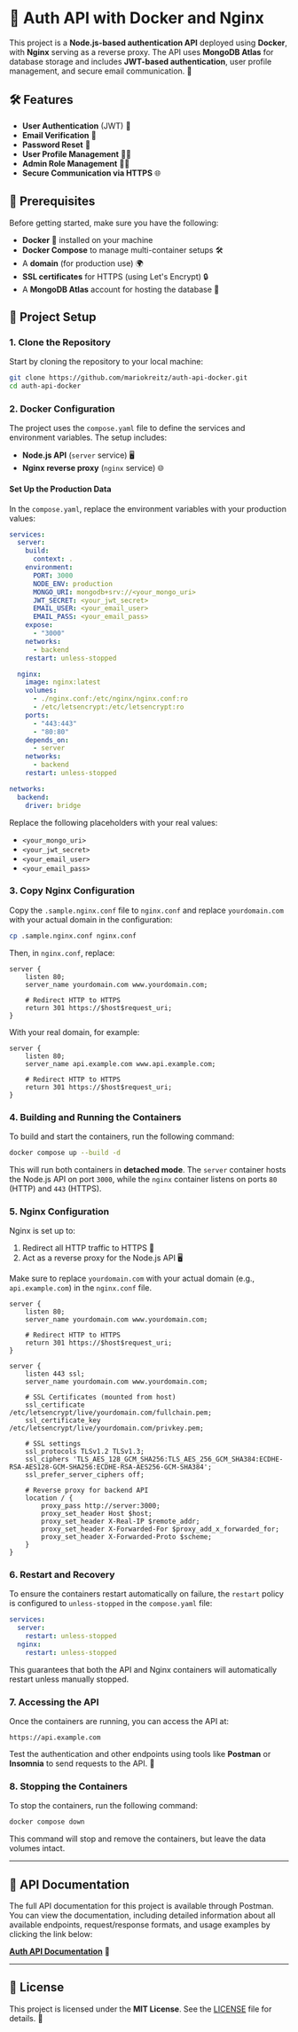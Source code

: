 # 🚀 Auth API with Docker and Nginx

This project is a **Node.js-based authentication API** deployed using **Docker**, with **Nginx** serving as a reverse proxy. The API uses **MongoDB Atlas** for database storage and includes **JWT-based authentication**, user profile management, and secure email communication. 🔐

## 🛠 Features

- **User Authentication** (JWT) 🔑
- **Email Verification** 📧
- **Password Reset** 🔄
- **User Profile Management** 🧑‍💼
- **Admin Role Management** 👨‍💻
- **Secure Communication via HTTPS** 🌐

## 📝 Prerequisites

Before getting started, make sure you have the following:

- **Docker** 🐳 installed on your machine
- **Docker Compose** to manage multi-container setups 🛠
- A **domain** (for production use) 🌍
- **SSL certificates** for HTTPS (using Let's Encrypt) 🔒
- A **MongoDB Atlas** account for hosting the database 🌱

## 🚀 Project Setup

### 1. Clone the Repository

Start by cloning the repository to your local machine:

```bash
git clone https://github.com/mariokreitz/auth-api-docker.git
cd auth-api-docker
```

### 2. Docker Configuration

The project uses the `compose.yaml` file to define the services and environment variables. The setup includes:

- **Node.js API** (`server` service) 🖥️
- **Nginx reverse proxy** (`nginx` service) 🌐

#### Set Up the Production Data

In the `compose.yaml`, replace the environment variables with your production values:

```yaml
services:
  server:
    build:
      context: .
    environment:
      PORT: 3000
      NODE_ENV: production
      MONGO_URI: mongodb+srv://<your_mongo_uri>
      JWT_SECRET: <your_jwt_secret>
      EMAIL_USER: <your_email_user>
      EMAIL_PASS: <your_email_pass>
    expose:
      - "3000"
    networks:
      - backend
    restart: unless-stopped

  nginx:
    image: nginx:latest
    volumes:
      - ./nginx.conf:/etc/nginx/nginx.conf:ro
      - /etc/letsencrypt:/etc/letsencrypt:ro
    ports:
      - "443:443"
      - "80:80"
    depends_on:
      - server
    networks:
      - backend
    restart: unless-stopped

networks:
  backend:
    driver: bridge
```

Replace the following placeholders with your real values:
- `<your_mongo_uri>`
- `<your_jwt_secret>`
- `<your_email_user>`
- `<your_email_pass>`

### 3. Copy Nginx Configuration

Copy the `.sample.nginx.conf` file to `nginx.conf` and replace `yourdomain.com` with your actual domain in the configuration:

```bash
cp .sample.nginx.conf nginx.conf
```

Then, in `nginx.conf`, replace:

```nginx
server {
    listen 80;
    server_name yourdomain.com www.yourdomain.com;

    # Redirect HTTP to HTTPS
    return 301 https://$host$request_uri;
}
```

With your real domain, for example:

```nginx
server {
    listen 80;
    server_name api.example.com www.api.example.com;

    # Redirect HTTP to HTTPS
    return 301 https://$host$request_uri;
}
```

### 4. Building and Running the Containers

To build and start the containers, run the following command:

```bash
docker compose up --build -d
```

This will run both containers in **detached mode**. The `server` container hosts the Node.js API on port `3000`, while the `nginx` container listens on ports `80` (HTTP) and `443` (HTTPS).

### 5. Nginx Configuration

Nginx is set up to:

1. Redirect all HTTP traffic to HTTPS 🔄
2. Act as a reverse proxy for the Node.js API 🖥️

Make sure to replace `yourdomain.com` with your actual domain (e.g., `api.example.com`) in the `nginx.conf` file.

```nginx
server {
    listen 80;
    server_name yourdomain.com www.yourdomain.com;

    # Redirect HTTP to HTTPS
    return 301 https://$host$request_uri;
}

server {
    listen 443 ssl;
    server_name yourdomain.com www.yourdomain.com;

    # SSL Certificates (mounted from host)
    ssl_certificate /etc/letsencrypt/live/yourdomain.com/fullchain.pem;
    ssl_certificate_key /etc/letsencrypt/live/yourdomain.com/privkey.pem;

    # SSL settings
    ssl_protocols TLSv1.2 TLSv1.3;
    ssl_ciphers 'TLS_AES_128_GCM_SHA256:TLS_AES_256_GCM_SHA384:ECDHE-RSA-AES128-GCM-SHA256:ECDHE-RSA-AES256-GCM-SHA384';
    ssl_prefer_server_ciphers off;

    # Reverse proxy for backend API
    location / {
        proxy_pass http://server:3000;
        proxy_set_header Host $host;
        proxy_set_header X-Real-IP $remote_addr;
        proxy_set_header X-Forwarded-For $proxy_add_x_forwarded_for;
        proxy_set_header X-Forwarded-Proto $scheme;
    }
}
```

### 6. Restart and Recovery

To ensure the containers restart automatically on failure, the `restart` policy is configured to `unless-stopped` in the `compose.yaml` file:

```yaml
services:
  server:
    restart: unless-stopped
  nginx:
    restart: unless-stopped
```

This guarantees that both the API and Nginx containers will automatically restart unless manually stopped.

### 7. Accessing the API

Once the containers are running, you can access the API at:

```
https://api.example.com
```

Test the authentication and other endpoints using tools like **Postman** or **Insomnia** to send requests to the API. 🔑

### 8. Stopping the Containers

To stop the containers, run the following command:

```bash
docker compose down
```

This command will stop and remove the containers, but leave the data volumes intact.

---

## 📑 API Documentation

The full API documentation for this project is available through Postman. You can view the documentation, including detailed information about all available endpoints, request/response formats, and usage examples by clicking the link below:

[**Auth API Documentation**](https://documenter.getpostman.com/view/40182248/2sAYQUqZXM) 📖

---

## 📜 License

This project is licensed under the **MIT License**. See the [LICENSE](LICENSE) file for details. 📄
